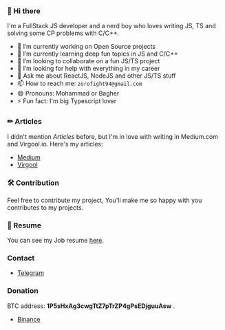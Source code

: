 
### 👋 Hi there 

I'm a FullStack JS developer and a nerd boy who loves writing JS, TS and solving some CP problems with C/C++.



- 🔭 I’m currently working on Open Source projects
- 🌱 I’m currently learning deep fun topics in JS and C/C++
- 👯 I’m looking to collaborate on a fun JS/TS project
- 🤔 I’m looking for help with everything in my career
- 💬 Ask me about ReactJS, NodeJS and other JS/TS stuff
- 📫 How to reach me: `zorofight94@gmail.com`
- 😄 Pronouns: Mohammad or Bagher
- ⚡ Fun fact: I'm big Typescript lover

### ✏ Articles

I didn't mention *Articles* before, but I'm in love with writing in Medium.com and Virgool.io. Here's my articles:

- <a href='https://medium.com/@Aslemammad'>Medium</a>
- <a href='https://virgool.io/@Aslemammad'>Virgool</a>

### 🛠 Contribution
Feel free to contribute my project, You'll make me so happy with you contributes to my projects.

### 📄 Resume 
You can see my Job resume <a href='https://github.com/Aslemammad/Aslemammad/blob/master/Resume.md'>here</a>.
### Contact 
- <a href='https://t.me/aslemammad'>Telegram</a>

### Donation 
BTC address: **1P5sHxAg3cwgTtZ7pTrZP4gPsEDjguuAsw** .

- <a href='https://www.binance.com/' >Binance</a>
